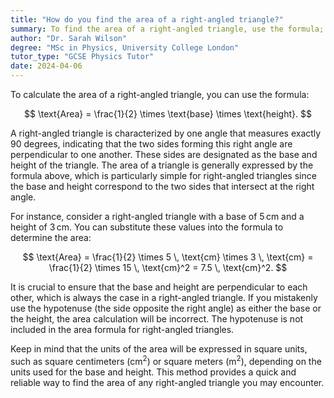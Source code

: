 ```yaml
---
title: "How do you find the area of a right-angled triangle?"
summary: To find the area of a right-angled triangle, use the formula; Area = $\frac{1}{2} \times \text{base} \times \text{height}$.
author: "Dr. Sarah Wilson"
degree: "MSc in Physics, University College London"
tutor_type: "GCSE Physics Tutor"
date: 2024-04-06
---
```


To calculate the area of a right-angled triangle, you can use the formula:

$$
\text{Area} = \frac{1}{2} \times \text{base} \times \text{height}.
$$

A right-angled triangle is characterized by one angle that measures exactly $90$ degrees, indicating that the two sides forming this right angle are perpendicular to one another. These sides are designated as the base and height of the triangle. The area of a triangle is generally expressed by the formula above, which is particularly simple for right-angled triangles since the base and height correspond to the two sides that intersect at the right angle.

For instance, consider a right-angled triangle with a base of $5 \, \text{cm}$ and a height of $3 \, \text{cm}$. You can substitute these values into the formula to determine the area:

$$
\text{Area} = \frac{1}{2} \times 5 \, \text{cm} \times 3 \, \text{cm} = \frac{1}{2} \times 15 \, \text{cm}^2 = 7.5 \, \text{cm}^2.
$$

It is crucial to ensure that the base and height are perpendicular to each other, which is always the case in a right-angled triangle. If you mistakenly use the hypotenuse (the side opposite the right angle) as either the base or the height, the area calculation will be incorrect. The hypotenuse is not included in the area formula for right-angled triangles.

Keep in mind that the units of the area will be expressed in square units, such as square centimeters ($\text{cm}^2$) or square meters ($\text{m}^2$), depending on the units used for the base and height. This method provides a quick and reliable way to find the area of any right-angled triangle you may encounter.
    